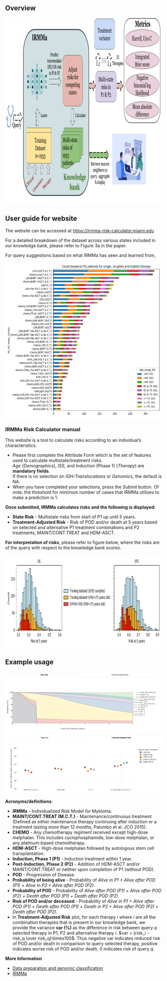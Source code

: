 ## Overview

<p align="center">
  <img width="980" height="600" src="https://github.com/UM-Myeloma-Genomics/GCP_MM/blob/main/guide/figs/git_overview.png?raw=true">
</p>

## User guide for website

The website can be accessed at https://irmma-risk-calculator.miami.edu

For a detailed breakdown of the dataset across various states included in our knowledge bank, please refer to Figure 3a in the paper.

For query suggestions based on what IRMMa has seen and learned from,
<p align="center">
  <img width="600" height="500" src="./figs/recommendations.png">
</p>

### IRMMa Risk Calculator manual

This website is a tool to calculate risks according to an individual’s characteristics. 

* Please first complete the Attribute Form which is the set of features used to calculate multistate/treatment risks. <br /> *Age* (*Demographics*), *ISS*, and Induction (Phase 1) (*Therapy*) are **mandatory fields**. <br /> If there is no selection on *IGH-Translocations* or *Genomics*, the default is NA. 
* When you have completed your selections, press the *Submit* button. Of note, the threshold for  minimum number of cases that IRMMa utilizes to make a prediction is 1.

**Once submitted, IRMMa calculates risks and the following is displayed:**

* **State Risk** - Multistate risks from start of P1 up until 5 years.
* **Treatment-Adjusted Risk** - Risk of POD and/or death at 5 years based on selected and alternative P1 treatment combinations and P2 treatments, MAINT/CONT.TREAT and HDM-ASCT.

**For interpretation of risks**, please refer to figure below, where the risks are of the query with respect to the knowledge bank scores.
<p align="center">
  <img width="720" height="300" src="./figs/risks.png">
</p>

## Example usage

![alt-text-1](./figs/ex1_2.png "High risk") ![alt-text-2](./figs/ex1_3.png "Low risk")


**Acronyms/definitions**:

* **IRMMa** - Individualized Risk Model for Myeloma.
* **MAINT/CONT.TREAT (M.C.T.)** - Maintenance/continuous treatment (Defined as either maintenance therapy continuing after induction or a treatment lasting more than 12 months, Palumbo et al. JCO 2015).
* **CHEMO** - Any chemotherapy regiment received except high-dose melphalan. This includes cyclophosphamide, low-dose melphalan, or any platinum-based chemotherapy.
* **HDM-ASCT** - High-dose melphalan followed by autologous stem cell transplantation.
* **Induction, Phase 1 (P1)** - Induction treatment within 1 year.
* **Post-Induction, Phase 2 (P2)** - Addition of HDM-ASCT and/or MAINT/CONT.TREAT or neither upon completion of P1 (without POD).
* **POD** - Progression of Disease.
* **Probability of being alive** - Probability of *Alive in P1 + Alive after POD (P1) + Alive in P2 + Alive after POD (P2)*.
* **Probability of POD** - Probability of *Alive after POD (P1) + Alive after POD (P2) + Death after POD (P1) + Death after POD (P2)*. 
* **Risk of POD and/or deceased** - Probability of *Alive in P1 + Alive after POD (P1) + Death after POD (P1) + Death in P2 + Alive after POD (P2) + Death after POD (P2)*.
* In **Treatment-Adjusted Risk** plot, for each therapy $i$ where $i$ are all the combination therapies that is present in our knowledge bank, we provide the variance **var (%)** as the difference in risk between query ${q}$ selected therapy in P1, P2 and alternative therapy $i$. $var = {risk_i - risk_q \over risk_q}\times100$. Thus negative var indicates reduced risk of POD and/or death in comparison to query selected therapy, positive indicates worse risk of POD and/or death, 0 indicates risk of query $q$. 

**More Information**
* [Data preparation and genomic classification](https://github.com/UM-Myeloma-Genomics/GCP_MM/tree/main/genomic)
* [IRMMa](https://github.com/UM-Myeloma-Genomics/GCP_MM/tree/main/prognostication)

